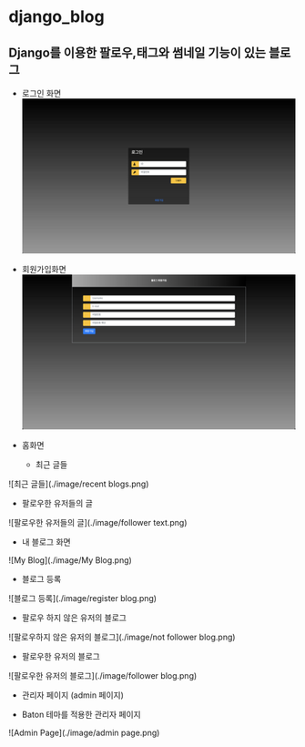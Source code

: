 # django_blog
## Django를 이용한 팔로우,태그와 썸네일 기능이 있는 블로그


* 로그인 화면
![Login](./image/login.png)


* 회원가입화면
![회원가입](./image/register.png)

* 홈화면
  - 최근 글들
 
![최근 글들](./image/recent blogs.png)
  - 팔로우한 유저들의 글
  
![팔로우한 유저들의 글](./image/follower text.png)

* 내 블로그 화면

![My Blog](./image/My Blog.png)

* 블로그 등록

![블로그 등록](./image/register blog.png)

* 팔로우 하지 않은 유저의 블로그

![팔로우하지 않은 유저의 블로그](./image/not follower blog.png)

* 팔로우한 유저의 블로그

![팔로우한 유저의 블로그](./image/follower blog.png)

* 관리자 페이지 (admin 페이지)
 - Baton 테마를 적용한 관리자 페이지

![Admin Page](./image/admin page.png)
